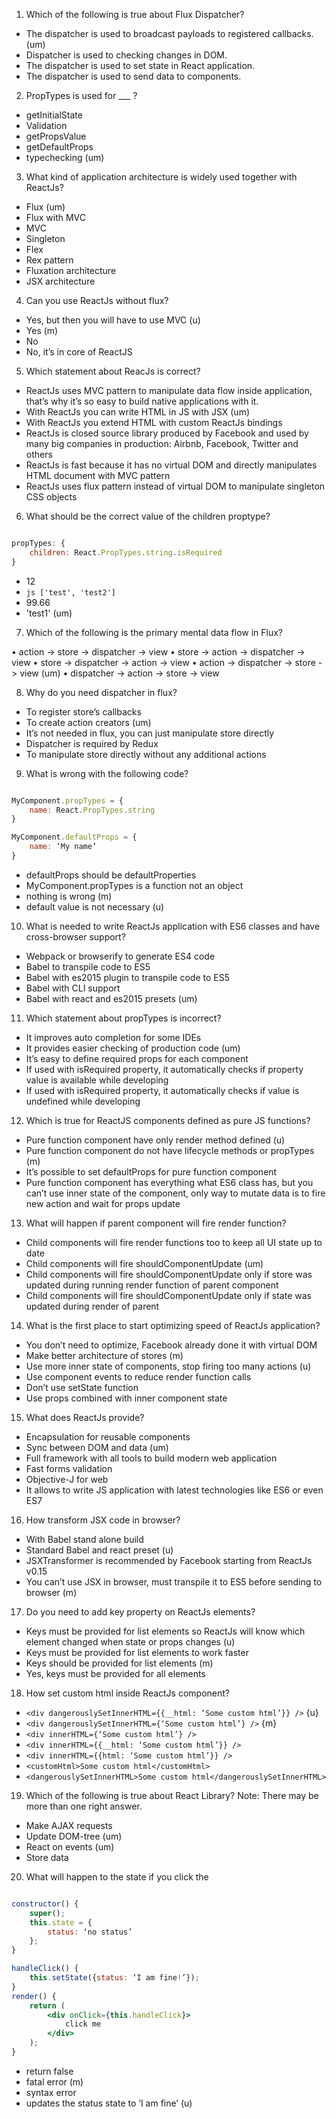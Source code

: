 1. Which of the following is true about Flux Dispatcher?

- The dispatcher is used to broadcast payloads to registered callbacks. (um)
- Dispatcher is used to checking changes in DOM.
- The dispatcher is used to set state in React application.
- The dispatcher is used to send data to components.

2. PropTypes is used for ___ ?

- getInitialState
- Validation
- getPropsValue
- getDefaultProps
- typechecking (um)

3. What kind of application architecture is widely used together with ReactJs?

- Flux (um)
- Flux with MVC
- MVC
- Singleton
- Flex
- Rex pattern
- Fluxation architecture
- JSX architecture

4. Can you use ReactJs without flux?

- Yes, but then you will have to use MVC (u)
- Yes (m)
- No
- No, it’s in core of ReactJS

5. Which statement about ReacJs is correct?

- ReactJs uses MVC pattern to manipulate data flow inside application, that’s why it’s so easy to build native applications with it.
- With ReactJs you can write HTML in JS with JSX (um)
- With ReactJs you extend HTML with custom ReactJs bindings
- ReactJs is closed source library produced by Facebook and used by many big companies in production: Airbnb, Facebook, Twitter and others
- ReactJs is fast because it has no virtual DOM and directly manipulates HTML document with MVC pattern
- ReactJs uses flux pattern instead of virtual DOM to manipulate singleton CSS objects

6. What should be the correct value of the children proptype?

```js

propTypes: {
    children: React.PropTypes.string.isRequired
}

````

- 12
- ```js ['test', 'test2'] ```
- 99.66
- 'test1' (um)

7. Which of the following is the primary mental data flow in Flux?

• action -> store -> dispatcher -> view
• store -> action -> dispatcher -> view
• store -> dispatcher -> action -> view
• action -> dispatcher -> store -> view (um)
• dispatcher -> action -> store -> view

8. Why do you need dispatcher in flux?

- To register store’s callbacks
- To create action creators (um)
- It’s not needed in flux, you can just manipulate store directly
- Dispatcher is required by Redux
- To manipulate store directly without any additional actions

9. What is wrong with the following code?

```js

MyComponent.propTypes = {
    name: React.PropTypes.string
}

MyComponent.defaultProps = {
    name: ‘My name’
}

```

- defaultProps should be defaultProperties
- MyComponent.propTypes is a function not an object
- nothing is wrong (m)
- default value is not necessary (u)

10. What is needed to write ReactJs application with ES6 classes and have cross-browser support?

- Webpack or browserify to generate ES4 code
- Babel to transpile code to ES5
- Babel with es2015 plugin to transpile code to ES5
- Babel with CLI support
- Babel with react and es2015 presets (um)

11. Which statement about propTypes is incorrect?

- It improves auto completion for some IDEs
- It provides easier checking of production code (um)
- It’s easy to define required props for each component
- If used with isRequired property, it automatically checks if property value is available while developing
- If used with isRequired property, it automatically checks if value is undefined while developing

12. Which is true for ReactJS components defined as pure JS functions?

- Pure function component have only render method defined (u)
- Pure function component do not have lifecycle methods or propTypes (m)
- It’s possible to set defaultProps for pure function component
- Pure function component has everything what ES6 class has, but you can’t use inner state of the component, only way to mutate data is to fire new action and wait for props update

13. What will happen if parent component will fire render function?

- Child components will fire render functions too to keep all UI state up to date
- Child components will fire shouldComponentUpdate (um)
- Child components will fire shouldComponentUpdate only if store was updated during running render function of parent component
- Child components will fire shouldComponentUpdate only if state was updated during render of parent 

14. What is the first place to start optimizing speed of ReactJs application?

- You don’t need to optimize, Facebook already done it with virtual DOM
- Make better architecture of stores (m)
- Use more inner state of components, stop firing too many actions (u)
- Use component events to reduce render function calls
- Don’t use setState function
- Use props combined with inner component state

15. What does ReactJs provide?

- Encapsulation for reusable components
- Sync between DOM and data (um)
- Full framework with all tools to build modern web application
- Fast forms validation
- Objective-J for web
- It allows to write JS application with latest technologies like ES6 or even ES7

16. How transform JSX code in browser?

- With Babel stand alone build
- Standard Babel and react preset (u)
- JSXTransformer is recommended by Facebook starting from ReactJs v0.15
- You can’t use JSX in browser, must transpile it to ES5 before sending to browser (m)

17. Do you need to add key property on ReactJs elements?

- Keys must be provided for list elements so ReactJs will know which element changed when state or props changes (u)
- Keys must be provided for list elements to work faster
- Keys should be provided for list elements (m)
- Yes, keys must be provided for all elements

18. How set custom html inside ReactJs component?

- ``` <div dangerouslySetInnerHTML={{__html: ‘Some custom html’}} /> ``` {u}
- ``` <div dangerouslySetInnerHTML={‘Some custom html’} /> ``` {m}
- ``` <div innerHTML={‘Some custom html’} /> ```
- ``` <div innerHTML={{__html: ‘Some custom html’}} /> ```
- ``` <div innerHTML={{html: ‘Some custom html’}} /> ```
- ``` <customHtml>Some custom html</customHtml> ```
- ``` <dangerouslySetInnerHTML>Some custom html</dangerouslySetInnerHTML> ```

19. Which of the following is true about React Library?
Note: There may be more than one right answer.

- Make AJAX requests
- Update DOM-tree (um)
- React on events (um)
- Store data

20. What will happen to the state if you click the <div>

```jsx harmony

constructor() {
    super();
    this.state = {
        status: ‘no status’
    };
}

handleClick() {
    this.setState({status: ‘I am fine!’});
}
render() {
    return (
        <div onClick={this.handleClick}>
            click me
        </div>
    );
}


```

- return false
- fatal error (m)
- syntax error
- updates the status state to ‘I am fine’ (u)